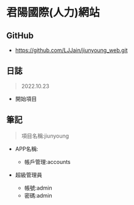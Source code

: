 # 君陽國際(人力)網站

## GitHub
- https://github.com/LJJain/jiunyoung_web.git

## 日誌

> 2022.10.23
- 開始項目

## 筆記

> 項目名稱:jiunyoung
- APP名稱:
    - 帳戶管理:accounts

- 超級管理員
    - 帳號:admin
    - 密碼:admin
